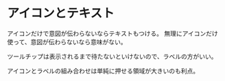 # アイコンとテキスト

アイコンだけで意図が伝わらないならテキストもつける。
無理にアイコンだけ使って、意図が伝わらないなら意味がない。

ツールチップは表示されるまで待たないといけないので、ラベルの方がいい。

アイコンとラベルの組み合わせは単純に押せる領域が大きいのも利点。
